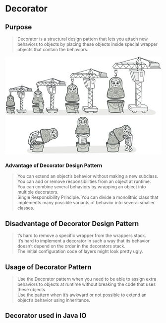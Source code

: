 # Decorator

## Purpose

> Decorator is a structural design pattern that lets you attach new behaviors to objects by placing these objects inside special wrapper objects that contain the behaviors.

![](decorator.png)

### Advantage of Decorator Design Pattern
> You can extend an object’s behavior without making a new subclass.     
> You can add or remove responsibilities from an object at runtime.     
> You can combine several behaviors by wrapping an object into multiple decorators.     
> Single Responsibility Principle. You can divide a monolithic class that implements many possible variants of behavior into several smaller classes.

## Disadvantage of Decorator Design Pattern
> t’s hard to remove a specific wrapper from the wrappers stack.        
> It’s hard to implement a decorator in such a way that its behavior doesn’t depend on the order in the decorators stack.   
> The initial configuration code of layers might look pretty ugly.

## Usage of Decorator Pattern

> Use the Decorator pattern when you need to be able to assign extra behaviors to objects at runtime without breaking the code that uses these objects.      
> Use the pattern when it’s awkward or not possible to extend an object’s behavior using inheritance.

## Decorator used in Java IO 
